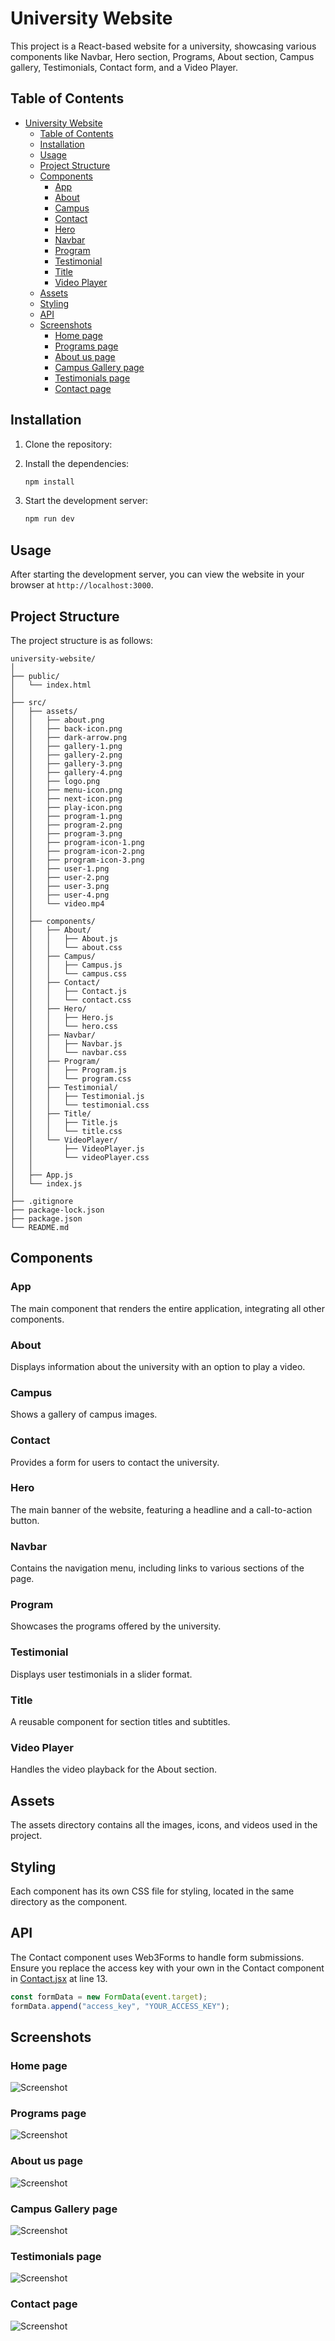 # University Website

This project is a React-based website for a university, showcasing various components like Navbar, Hero section, Programs, About section, Campus gallery, Testimonials, Contact form, and a Video Player.

## Table of Contents

- [University Website](#university-website)
  - [Table of Contents](#table-of-contents)
  - [Installation](#installation)
  - [Usage](#usage)
  - [Project Structure](#project-structure)
  - [Components](#components)
    - [App](#app)
    - [About](#about)
    - [Campus](#campus)
    - [Contact](#contact)
    - [Hero](#hero)
    - [Navbar](#navbar)
    - [Program](#program)
    - [Testimonial](#testimonial)
    - [Title](#title)
    - [Video Player](#video-player)
  - [Assets](#assets)
  - [Styling](#styling)
  - [API](#api)
  - [Screenshots](#screenshots)
    - [Home page](#home-page)
    - [Programs page](#programs-page)
    - [About us page](#about-us-page)
    - [Campus Gallery page](#campus-gallery-page)
    - [Testimonials page](#testimonials-page)
    - [Contact page](#contact-page)

## Installation

1. Clone the repository:

2. Install the dependencies:
   ```bash
   npm install
   ```

3. Start the development server:
   ```bash
   npm run dev
   ```

## Usage

After starting the development server, you can view the website in your browser at `http://localhost:3000`.

## Project Structure

The project structure is as follows:

```
university-website/
│
├── public/
│   └── index.html
│
├── src/
│   ├── assets/
│   │   ├── about.png
│   │   ├── back-icon.png
│   │   ├── dark-arrow.png
│   │   ├── gallery-1.png
│   │   ├── gallery-2.png
│   │   ├── gallery-3.png
│   │   ├── gallery-4.png
│   │   ├── logo.png
│   │   ├── menu-icon.png
│   │   ├── next-icon.png
│   │   ├── play-icon.png
│   │   ├── program-1.png
│   │   ├── program-2.png
│   │   ├── program-3.png
│   │   ├── program-icon-1.png
│   │   ├── program-icon-2.png
│   │   ├── program-icon-3.png
│   │   ├── user-1.png
│   │   ├── user-2.png
│   │   ├── user-3.png
│   │   ├── user-4.png
│   │   └── video.mp4
│   │
│   ├── components/
│   │   ├── About/
│   │   │   ├── About.js
│   │   │   └── about.css
│   │   ├── Campus/
│   │   │   ├── Campus.js
│   │   │   └── campus.css
│   │   ├── Contact/
│   │   │   ├── Contact.js
│   │   │   └── contact.css
│   │   ├── Hero/
│   │   │   ├── Hero.js
│   │   │   └── hero.css
│   │   ├── Navbar/
│   │   │   ├── Navbar.js
│   │   │   └── navbar.css
│   │   ├── Program/
│   │   │   ├── Program.js
│   │   │   └── program.css
│   │   ├── Testimonial/
│   │   │   ├── Testimonial.js
│   │   │   └── testimonial.css
│   │   ├── Title/
│   │   │   ├── Title.js
│   │   │   └── title.css
│   │   └── VideoPlayer/
│   │       ├── VideoPlayer.js
│   │       └── videoPlayer.css
│   │
│   ├── App.js
│   └── index.js
│
├── .gitignore
├── package-lock.json
├── package.json
└── README.md
```

## Components

### App

The main component that renders the entire application, integrating all other components.

### About

Displays information about the university with an option to play a video.

### Campus

Shows a gallery of campus images.

### Contact

Provides a form for users to contact the university.

### Hero

The main banner of the website, featuring a headline and a call-to-action button.

### Navbar

Contains the navigation menu, including links to various sections of the page.

### Program

Showcases the programs offered by the university.

### Testimonial

Displays user testimonials in a slider format.

### Title

A reusable component for section titles and subtitles.

### Video Player

Handles the video playback for the About section.

## Assets

The assets directory contains all the images, icons, and videos used in the project.

## Styling

Each component has its own CSS file for styling, located in the same directory as the component.

## API

The Contact component uses Web3Forms to handle form submissions. Ensure you replace the access key with your own in the Contact component in [Contact.jsx](https://github.com/ishwar-ikm/React-Projects/blob/main/2.%20College%20Website/src/components/Contact/Contact.jsx) at line 13.

```javascript
const formData = new FormData(event.target);
formData.append("access_key", "YOUR_ACCESS_KEY");
```

## Screenshots
### Home page
![Screenshot](screenshots/home.png)
### Programs page
![Screenshot](screenshots/programs.png)
### About us page
![Screenshot](screenshots/about.png)
### Campus Gallery page
![Screenshot](screenshots/campus.png)
### Testimonials page
![Screenshot](screenshots/testimonials.png)
### Contact page
![Screenshot](screenshots/contact.png)
